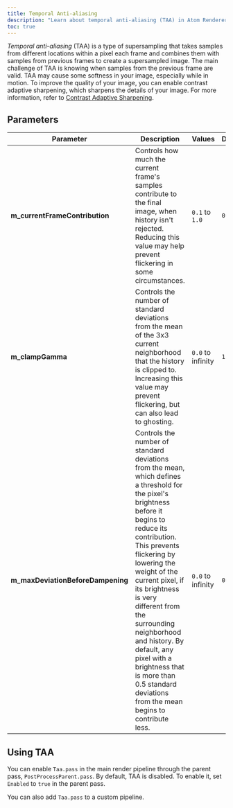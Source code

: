 ```yaml
---
title: Temporal Anti-aliasing
description: "Learn about temporal anti-aliasing (TAA) in Atom Renderer, the graphics engine integrated into Open 3D Engine (O3DE)."
toc: true
---  
```


*Temporal anti-aliasing* (TAA) is a type of supersampling that takes samples from different locations within a pixel each frame and combines them with samples from previous frames to create a supersampled image. The main challenge of TAA is knowing when samples from the previous frame are valid. TAA may cause some softness in your image, especially while in motion. To improve the quality of your image, you can enable contrast adaptive sharpening, which sharpens the details of your image. For more information, refer to [Contrast Adaptive Sharpening](cas/).


## Parameters

| Parameter | Description | Values | Default |
| - | - | - | - |
| **m_currentFrameContribution** | Controls how much the current frame's samples contribute to the final image, when history isn't rejected. Reducing this value may help prevent flickering in some circumstances. | `0.1` to `1.0` | `0.1` |
| **m_clampGamma** | Controls the number of standard deviations from the mean of the 3x3 current neighborhood that the history is clipped to. Increasing this value may prevent flickering, but can also lead to ghosting. | `0.0` to infinity | `1.0` |
| **m_maxDeviationBeforeDampening** | Controls the number of standard deviations from the mean, which defines a threshold for the pixel's brightness before it begins to reduce its contribution. This prevents flickering by lowering the weight of the current pixel, if its brightness is very different from the surrounding neighborhood and history. By default, any pixel with a brightness that is more than 0.5 standard deviations from the mean begins to contribute less. | `0.0` to infinity | `0.5` |


## Using TAA

You can enable `Taa.pass` in the main render pipeline through the parent pass, `PostProcessParent.pass`. By default, TAA is disabled. To enable it, set `Enabled` to `true` in the parent pass.

You can also add `Taa.pass` to a custom pipeline.